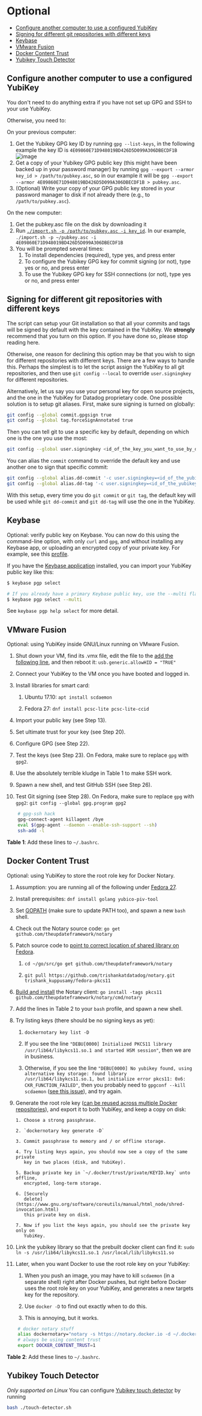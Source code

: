 # Optional

- [Configure another computer to use a configured YubiKey](#configure-another-computer-to-use-a-configured-yubikey)
- [Signing for different git repositories with different keys](#signing-for-different-git-repositories-with-different-keys)
- [Keybase](#keybase)
- [VMware Fusion](#vmware-fusion)
- [Docker Content Trust](#docker-content-trust)
- [Yubikey Touch Detector](#yubikey-touch-detector)

## Configure another computer to use a configured YubiKey

You don't need to do anything extra if you have not set up GPG and SSH to your use YubiKey.

Otherwise, you need to:

On your previous computer:

1. Get the Yubikey GPG key ID by running `gpg --list-keys`, in the following example the key ID is `4E09860E71D948019BD426D5D099A306DBECDF1B`
   ![image](https://user-images.githubusercontent.com/4062883/148108677-ab3a04b4-8ef6-4ba0-b78e-ec9c127857e3.png)
2. Get a copy of your Yubikey GPG public key (this might have been backed up in your password manager) by running `gpg --export --armor key_id > /path/to/pubkey.asc`, so in our example it will be `gpg --export --armor 4E09860E71D948019BD426D5D099A306DBECDF1B > pubkey.asc`.
3. (Optional) Write your copy of your GPG public key stored in your password manager to disk if not already there (e.g., to `/path/to/pubkey.asc`).

On the new computer:

1. Get the pubkey.asc file on the disk by downloading it
2. Run [`./import.sh -p /path/to/pubkey.asc -i key_id`](../import.sh). In our example, `./import.sh -p ~/pubkey.asc -i 4E09860E71D948019BD426D5D099A306DBECDF1B`
3. You will be prompted several times:
   1. To install dependencies (required), type yes, and press enter
   2. To configure the Yubikey GPG key for commit signing (or not), type yes or no, and press enter
   3. To use the Yubikey GPG key for SSH connections (or not), type yes or no, and press enter

## Signing for different git repositories with different keys

The script can setup your Git installation so that all your commits and tags
will be signed by default with the key contained in the YubiKey. We
**strongly** recommend that you turn on this option. If you have done so,
please stop reading here.

Otherwise, one reason for declining this option may be that you wish to sign
for different repositories with different keys. There are a few ways to handle
this. Perhaps the simplest is to let the script assign the YubiKey to all git
repositories, and then use `git config --local` to override `user.signingkey`
for different repositories.

Alternatively, let us say you use your personal key for open source projects,
and the one in the YubiKey for Datadog proprietary code. One possible
solution is to setup git aliases. First, make sure signing is turned on
globally:

```sh
git config --global commit.gpgsign true
git config --global tag.forceSignAnnotated true
```

Then you can tell git to use a specific key by default, depending on which one
is the one you use the most:

```sh
git config --global user.signingkey <id_of_the_key_you_want_to_use_by_default>
```

You can alias the `commit` command to override the default key and use another
one to sign that specific commit:

```sh
git config --global alias.dd-commit '-c user.signingkey=<id_of_the_yubikey_key> commit'
git config --global alias.dd-tag '-c user.signingkey=<id_of_the_yubikey_key> tag'
```

With this setup, every time you do `git commit` or `git tag`, the default key
will be used while `git dd-commit` and `git dd-tag` will use the one in the
YubiKey.

## Keybase

Optional: verify public key on Keybase. You can now do this using the
command-line option, with only `curl` and `gpg`, and without installing any
Keybase app, or uploading an encrypted copy of your private key. For example,
see this [profile](https://keybase.io/trishankdatadog).

If you have the [Keybase application](https://keybase.io/docs/the_app/install_macos)
installed, you can import your YubiKey public key like this:

```bash
$ keybase pgp select

# If you already have a primary Keybase public key, use the --multi flag to import another
$ keybase pgp select --multi
```

See `keybase pgp help select` for more detail.

## VMware Fusion

Optional: using YubiKey inside GNU/Linux running on VMware Fusion.

1. Shut down your VM, find its .vmx file, edit the file to the [add the
   following
   line](https://www.symantec.com/connect/blogs/enabling-hid-devices-such-usb-keyboards-barcode-scanners-vmware),
   and then reboot it: `usb.generic.allowHID = "TRUE"`

2. Connect your YubiKey to the VM once you have booted and logged in.

3. Install libraries for smart card:

   1. Ubuntu 17.10: `apt install scdaemon`

   2. Fedora 27: `dnf install pcsc-lite pcsc-lite-ccid`

4. Import your public key (see Step 13).

5. Set ultimate trust for your key (see Step 20).

6. Configure GPG (see Step 22).

7. Test the keys (see Step 23). On Fedora, make sure to replace `gpg` with
   `gpg2`.

8. Use the absolutely terrible kludge in Table 1 to make SSH work.

9. Spawn a new shell, and test GitHub SSH (see Step 26).

10. Test Git signing (see Step 28). On Fedora, make sure to replace `gpg` with
    `gpg2`: `git config --global gpg.program gpg2`

```sh
    # gpg-ssh hack
    gpg-connect-agent killagent /bye
    eval $(gpg-agent --daemon --enable-ssh-support --sh)
    ssh-add -l
```

**Table 1**: Add these lines to `~/.bashrc`.

## Docker Content Trust

Optional: using YubiKey to store the root role key for Docker Notary.

1.  Assumption: you are running all of the following under [Fedora
    27](#vmware-fusion).

2.  Install prerequisites: `dnf install golang yubico-piv-tool`

3.  Set [GOPATH](https://golang.org/doc/code.html#GOPATH) (make sure to update
    PATH too), and spawn a new `bash` shell.

4.  Check out the Notary source code: `go get
github.com/theupdateframework/notary`

5.  Patch source code to [point to correct location of shared library on
    Fedora](https://github.com/theupdateframework/notary/pull/1286).

    1. `cd ~/go/src/go get github.com/theupdateframework/notary`

    2. `git pull https://github.com/trishankatdatadog/notary.git trishank_kuppusamy/fedora-pkcs11`

6.  [Build and install](https://github.com/theupdateframework/notary/pull/1285)
    the Notary client: `go install -tags pkcs11
github.com/theupdateframework/notary/cmd/notary`

7.  Add the lines in Table 2 to your `bash` profile, and spawn a new shell.

8.  Try listing keys (there should be no signing keys as yet):

    1. `dockernotary key list -D`

    2. If you see the line `"DEBU[0000] Initialized PKCS11 library
/usr/lib64/libykcs11.so.1 and started HSM session"`, then we are in
       business.

    3. Otherwise, if you see the line `"DEBU[0000] No yubikey found, using
alternative key storage: found library /usr/lib64/libykcs11.so.1, but
initialize error pkcs11: 0x6: CKR_FUNCTION_FAILED"`, then you probably
       need to `gpgconf --kill scdaemon` ([see this
       issue](https://github.com/theupdateframework/notary/issues/1006)),
       and try again.

9.  Generate the root role key ([can be reused across multiple Docker
    repositories](https://github.com/theupdateframework/notary/blame/a41821feaf59a28c1d8f78799300d26f8bdf8b0d/docs/best_practices.md#L91-L95)),
    and export it to both YubiKey, and keep a copy on disk:

        1. Choose a strong passphrase.

        2. `dockernotary key generate -D`

        3. Commit passphrase to memory and / or offline storage.

        4. Try listing keys again, you should now see a copy of the same private
           key in two places (disk, and YubiKey).

        5. Backup private key in `~/.docker/trust/private/KEYID.key` unto offline,
           encrypted, long-term storage.

        6. [Securely
           delete](https://www.gnu.org/software/coreutils/manual/html_node/shred-invocation.html)
           this private key on disk.

        7. Now if you list the keys again, you should see the private key only on
           YubiKey.

10. Link the yubikey library so that the prebuilt docker client can find it:
    `sudo ln -s /usr/lib64/libykcs11.so.1 /usr/local/lib/libykcs11.so`

11. Later, when you want Docker to use the root role key on your YubiKey:

    1. When you push an image, you may have to kill `scdaemon` (in a separate
       shell) right after Docker pushes, but right before Docker uses the root
       role key on your YubiKey, and generates a new targets key for the
       repository.

    2. Use `docker -D` to find out exactly when to do this.

    3. This is annoying, but it works.

```sh
    # docker notary stuff
    alias dockernotary="notary -s https://notary.docker.io -d ~/.docker/trust"
    # always be using content trust
    export DOCKER_CONTENT_TRUST=1
```

**Table 2**: Add these lines to `~/.bashrc`.

## Yubikey Touch Detector

_Only supported on Linux_
You can configure [Yubikey touch detector](https://github.com/maximbaz/yubikey-touch-detector) by running

```bash
bash ./touch-detector.sh
```
